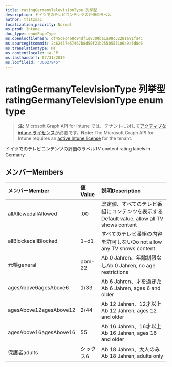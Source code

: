```yaml
---
title: ratingGermanyTelevisionType 列挙型
description: ドイツでのテレビコンテンツの評価のラベル
author: tfitzmac
localization_priority: Normal
ms.prod: Intune
doc_type: enumPageType
ms.openlocfilehash: df45cec468c94df1d8309ba1a08c32281a91fa4c
ms.sourcegitcommit: 2c62457e57467b8d50f21b255b553106a9a5d8d6
ms.translationtype: MT
ms.contentlocale: ja-JP
ms.lasthandoff: 07/31/2019
ms.locfileid: "36027945"
---
```

# <a name="ratinggermanytelevisiontype-enum-type"></a><span data-ttu-id="02348-103">ratingGermanyTelevisionType 列挙型</span><span class="sxs-lookup"><span data-stu-id="02348-103">ratingGermanyTelevisionType enum type</span></span>

> <span data-ttu-id="02348-104">**注:** Microsoft Graph API for Intune では、テナントに対して[アクティブな intune ライセンス](https://go.microsoft.com/fwlink/?linkid=839381)が必要です。</span><span class="sxs-lookup"><span data-stu-id="02348-104">**Note:** The Microsoft Graph API for Intune requires an [active Intune license](https://go.microsoft.com/fwlink/?linkid=839381) for the tenant.</span></span>

<span data-ttu-id="02348-105">ドイツでのテレビコンテンツの評価のラベル</span><span class="sxs-lookup"><span data-stu-id="02348-105">TV content rating labels in Germany</span></span>

## <a name="members"></a><span data-ttu-id="02348-106">メンバー</span><span class="sxs-lookup"><span data-stu-id="02348-106">Members</span></span>
|<span data-ttu-id="02348-107">メンバー</span><span class="sxs-lookup"><span data-stu-id="02348-107">Member</span></span>|<span data-ttu-id="02348-108">値</span><span class="sxs-lookup"><span data-stu-id="02348-108">Value</span></span>|<span data-ttu-id="02348-109">説明</span><span class="sxs-lookup"><span data-stu-id="02348-109">Description</span></span>|
|:---|:---|:---|
|<span data-ttu-id="02348-110">allAllowed</span><span class="sxs-lookup"><span data-stu-id="02348-110">allAllowed</span></span>|<span data-ttu-id="02348-111">.0</span><span class="sxs-lookup"><span data-stu-id="02348-111">0</span></span>|<span data-ttu-id="02348-112">既定値、すべてのテレビ番組にコンテンツを表示する</span><span class="sxs-lookup"><span data-stu-id="02348-112">Default value, allow all TV shows content</span></span>|
|<span data-ttu-id="02348-113">allBlocked</span><span class="sxs-lookup"><span data-stu-id="02348-113">allBlocked</span></span>|<span data-ttu-id="02348-114">1-d</span><span class="sxs-lookup"><span data-stu-id="02348-114">1</span></span>|<span data-ttu-id="02348-115">すべてのテレビ番組の内容を許可しない</span><span class="sxs-lookup"><span data-stu-id="02348-115">Do not allow any TV shows content</span></span>|
|<span data-ttu-id="02348-116">元帳</span><span class="sxs-lookup"><span data-stu-id="02348-116">general</span></span>|<span data-ttu-id="02348-117">pbm-2</span><span class="sxs-lookup"><span data-stu-id="02348-117">2</span></span>|<span data-ttu-id="02348-118">Ab 0 Jahren、年齢制限なし</span><span class="sxs-lookup"><span data-stu-id="02348-118">Ab 0 Jahren, no age restrictions</span></span>|
|<span data-ttu-id="02348-119">agesAbove6</span><span class="sxs-lookup"><span data-stu-id="02348-119">agesAbove6</span></span>|<span data-ttu-id="02348-120">1/3</span><span class="sxs-lookup"><span data-stu-id="02348-120">3</span></span>|<span data-ttu-id="02348-121">Ab 6 Jahren、才を過ぎた</span><span class="sxs-lookup"><span data-stu-id="02348-121">Ab 6 Jahren, ages 6 and older</span></span>|
|<span data-ttu-id="02348-122">agesAbove12</span><span class="sxs-lookup"><span data-stu-id="02348-122">agesAbove12</span></span>|<span data-ttu-id="02348-123">2/4</span><span class="sxs-lookup"><span data-stu-id="02348-123">4</span></span>|<span data-ttu-id="02348-124">Ab 12 Jahren、12才以上</span><span class="sxs-lookup"><span data-stu-id="02348-124">Ab 12 Jahren, ages 12 and older</span></span>|
|<span data-ttu-id="02348-125">agesAbove16</span><span class="sxs-lookup"><span data-stu-id="02348-125">agesAbove16</span></span>|<span data-ttu-id="02348-126">5</span><span class="sxs-lookup"><span data-stu-id="02348-126">5</span></span>|<span data-ttu-id="02348-127">Ab 16 Jahren、16才以上</span><span class="sxs-lookup"><span data-stu-id="02348-127">Ab 16 Jahren, ages 16 and older</span></span>|
|<span data-ttu-id="02348-128">保護者</span><span class="sxs-lookup"><span data-stu-id="02348-128">adults</span></span>|<span data-ttu-id="02348-129">シックス</span><span class="sxs-lookup"><span data-stu-id="02348-129">6</span></span>|<span data-ttu-id="02348-130">Ab 18 Jahren、大人のみ</span><span class="sxs-lookup"><span data-stu-id="02348-130">Ab 18 Jahren, adults only</span></span>|



